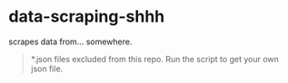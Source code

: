 # data-scraping-shhh

scrapes data from... somewhere.

> *.json files excluded from this repo. Run the script to get your own json file.